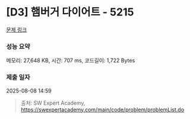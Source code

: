 # [D3] 햄버거 다이어트 - 5215 

[문제 링크](https://swexpertacademy.com/main/code/problem/problemDetail.do?contestProbId=AWT-lPB6dHUDFAVT) 

### 성능 요약

메모리: 27,648 KB, 시간: 707 ms, 코드길이: 1,722 Bytes

### 제출 일자

2025-08-08 14:59



> 출처: SW Expert Academy, https://swexpertacademy.com/main/code/problem/problemList.do